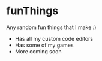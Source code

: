# funThings
Any random fun things that I make :)
+ Has all my custom code editors
+ Has some of my games
+ More coming soon

